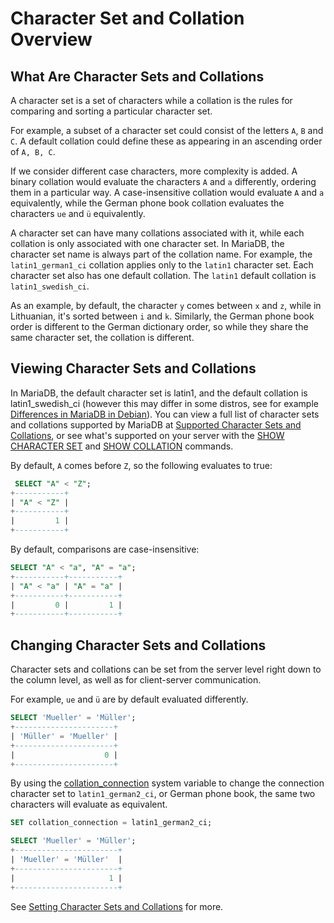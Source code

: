 # Character Set and Collation Overview

## What Are Character Sets and Collations

A character set is a set of characters while a collation is the rules for comparing and sorting a particular character set.

For example, a subset of a character set could consist of the letters `A`, `B` and `C`. A default collation could define these as appearing in an ascending order of `A, B, C`.

If we consider different case characters, more complexity is added. A binary collation would evaluate the characters `A` and `a` differently, ordering them in a particular way. A case-insensitive collation would evaluate `A` and `a` equivalently, while the German phone book collation evaluates the characters `ue` and `ü` equivalently.

A character set can have many collations associated with it, while each collation is only associated with one character set. In MariaDB, the character set name is always part of the collation name. For example, the `latin1_german1_ci` collation applies only to the `latin1` character set. Each character set also has one default collation. The `latin1` default collation is `latin1_swedish_ci`.

As an example, by default, the character `y` comes between `x` and `z`, while in Lithuanian, it's sorted between `i` and `k`. Similarly, the German phone book order is different to the German dictionary order, so while they share the same character set, the collation is different.

## Viewing Character Sets and Collations

In MariaDB, the default character set is latin1, and the default collation is latin1_swedish_ci (however this may differ in some distros, see for example [Differences in MariaDB in Debian](/kb/en/differences-in-mariadb-in-debian/)). You can view a full list of character sets and collations supported by MariaDB at [Supported Character Sets and Collations](/columns-storage-engines-and-plugins/data-types/string-data-types/character-sets/supported-character-sets-and-collations/), or see what's supported on your server with the [SHOW CHARACTER SET](/sql-statements-structure/sql-statements/administrative-sql-statements/show/show-character-set/) and [SHOW COLLATION](/sql-statements-structure/sql-statements/administrative-sql-statements/show/show-collation/) commands.

By default, `A` comes before `Z`, so the following evaluates to true:

```sql
 SELECT "A" < "Z";
+-----------+
| "A" < "Z" |
+-----------+
|         1 |
+-----------+
```

By default, comparisons are case-insensitive:

```sql
SELECT "A" < "a", "A" = "a";
+-----------+-----------+
| "A" < "a" | "A" = "a" |
+-----------+-----------+
|         0 |         1 |
+-----------+-----------+
```

## Changing Character Sets and Collations

Character sets and collations can be set from the server level right down to the column level, as well as for client-server communication.

For example, `ue` and `ü` are by default evaluated differently.

```sql
SELECT 'Mueller' = 'Müller';
+----------------------+
| 'Müller' = 'Mueller' |
+----------------------+
|                    0 |
+----------------------+
```

By using the [collation_connection](/kb/en/server-system-variables/#collation_connection) system variable to change the connection character set to `latin1_german2_ci`, or German phone book, the same two characters will evaluate as equivalent.

```sql
SET collation_connection = latin1_german2_ci;

SELECT 'Mueller' = 'Müller';
+-----------------------+
| 'Mueller' = 'Müller'  |
+-----------------------+
|                     1 |
+-----------------------+
```

See [Setting Character Sets and Collations](/columns-storage-engines-and-plugins/data-types/string-data-types/character-sets/setting-character-sets-and-collations/) for more.